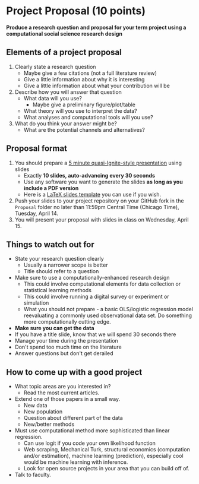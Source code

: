 # Project Proposal (10 points)

**Produce a research question and proposal for your term project using a computational social science research design**


## Elements of a project proposal

1. Clearly state a research question
    * Maybe give a few citations (not a full literature review)
    * Give a little information about why it is interesting
    * Give a little information about what your contribution will be
2. Describe how you will answer that question
    * What data will you use?
        * Maybe give a preliminary figure/plot/table
    * What theory will you use to interpret the data?
    * What analyses and computational tools will you use?
3. What do you think your answer might be?
    * What are the potential channels and alternatives?


## Proposal format

1. You should prepare a [5 minute quasi-Ignite-style presentation](http://www.ignitetalks.io/) using slides
    * Exactly **10 slides, auto-advancing every 30 seconds**
    * Use any software you want to generate the slides **as long as you include a PDF version**
    * Here is a [LaTeX slides template](https://github.com/UC-MACSS/persp-research-econ_Spr20/blob/master/templates/LaTeXslides_template.tex) you can use if you wish.
2. Push your slides to your project repository on your GitHub fork in the `Proposal` folder no later than 11:59pm Central Time (Chicago Time), Tuesday, April 14.
3. You will present your proposal with slides in class on Wednesday, April 15.


## Things to watch out for

* State your research question clearly
    * Usually a narrower scope is better
    * Title should refer to a question
* Make sure to use a computationally-enhanced research design
    * This could involve computational elements for data collection or statistical learning methods
    * This could involve running a digital survey or experiment or simulation
    * What you should not prepare - a basic OLS/logistic regression model reevaluating a commonly used observational data set. Do something more computationally cutting edge.
* **Make sure you can get the data**
* If you have a title slide, know that we will spend 30 seconds there
* Manage your time during the presentation
* Don't spend too much time on the literature
* Answer questions but don't get derailed


## How to come up with a good project

* What topic areas are you interested in?
    * Read the most current articles.
* Extend one of those papers in a small way.
    * New data
    * New population
    * Question about different part of the data
    * New/better methods
* Must use computational method more sophisticated than linear regression.
    * Can use logit if you code your own likelihood function
    * Web scraping, Mechanical Turk, structural economics (computation and/or estimation), machine learning (prediction), especially cool would be machine learning with inference.
    * Look for open source projects in your area that you can build off of.
* Talk to faculty.
